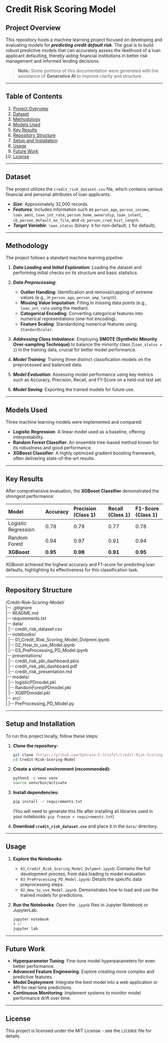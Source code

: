 # Credit Risk Scoring Model

## Project Overview

This repository hosts a machine learning project focused on developing and evaluating models for ***predicting credit default risk***. The goal is to build robust predictive models that can accurately assess the likelihood of a loan applicant defaulting, thereby aiding financial institutions in better risk management and informed lending decisions.

 > **Note:** Some portions of this documentation were generated with the assistance of **Generative AI** to improve clarity and structure.

---

## Table of Contents

1.  [Project Overview](#project-overview)
2.  [Dataset](#dataset)
3.  [Methodology](#methodology)
4.  [Models Used](#models-used)
5.  [Key Results](#key-results)
6.  [Repository Structure](#repository-structure)
7.  [Setup and Installation](#setup-and-installation)
8.  [Usage](#usage)
9.  [Future Work](#future-work)
10. [License](#license)

---

## Dataset

The project utilizes the `credit_risk_dataset.csv` file, which contains various financial and personal attributes of loan applicants.

* ***Size***: Approximately 32,000 records.
* ***Features***: Includes information such as `person_age`, `person_income`, `loan_amnt`, `loan_int_rate`, `person_home_ownership`, `loan_intent`, `cb_person_default_on_file`, and `cb_person_cred_hist_length`.
* ***Target Variable***: `loan_status` (binary: `0` for non-default, `1` for default).

---

## Methodology

The project follows a standard machine learning pipeline:

1.  ***Data Loading and Initial Exploration***: Loading the dataset and performing initial checks on its structure and basic statistics.

2.  ***Data Preprocessing***:
    * **Outlier Handling**: Identification and removal/capping of extreme values (e.g., in `person_age`, `person_emp_length`).
    * **Missing Value Imputation**: Filling in missing data points (e.g., `loan_int_rate` using the median).
    * **Categorical Encoding**: Converting categorical features into numerical representations (one-hot encoding).
    * **Feature Scaling**: Standardizing numerical features using `StandardScaler`.

3.  ***Addressing Class Imbalance***: Employing **SMOTE (Synthetic Minority Over-sampling Technique)** to balance the minority class (`loan_status = 1`) in the training data, crucial for better model performance.

4.  ***Model Training***: Training three distinct classification models on the preprocessed and balanced data.

5.  ***Model Evaluation***: Assessing model performance using key metrics such as Accuracy, Precision, Recall, and F1-Score on a held-out test set.

6.  ***Model Saving***: Exporting the trained models for future use.

---

## Models Used

Three machine learning models were implemented and compared:

* **Logistic Regression**: A linear model used as a baseline, offering interpretability.
* **Random Forest Classifier**: An ensemble tree-based method known for its robustness and good performance.
* **XGBoost Classifier**: A highly optimized gradient boosting framework, often delivering state-of-the-art results.

---

## Key Results

After comprehensive evaluation, the **XGBoost Classifier** demonstrated the strongest performance:

| Model | Accuracy | Precision (Class 1) | Recall (Class 1) | F1-Score (Class 1) |
| :------------------ | :------- | :------------------ |:-----------------|:-------------------|
| Logistic Regression | 0.78 | 0.78 | 0.77             | 0.78               |
| Random Forest | 0.94 | 0.97 | 0.91             | 0.94               |
| **XGBoost** | **0.95** | **0.98** | **0.91**         | **0.95**           |

XGBoost achieved the highest accuracy and F1-score for predicting loan defaults, highlighting its effectiveness for this classification task.

---

## Repository Structure

/Credit-Risk-Scoring-Model/  
|-- .gitignore  
|-- README.md  
|-- requirements.txt  
|-- data/  
|   |-- credit_risk_dataset.csv  
|-- notebooks/  
|   |-- 01_Credit_Risk_Scoring_Model_Dvlpmnt.ipynb  
|   |-- 02_How_to_use_Model.ipynb  
|   |-- 03_PreProcessing_PD_Model.ipynb  
|-- presentations/   
|   |-- credit_risk_pbi_dashboard.pbix  
|   |-- credit_risk_pbi_dashboard.pdf  
|   |-- credit_risk_presentation.md  
|-- models/  
|   |-- logisticPDmodel.pkl  
|   |-- RandomForestPDmodel.pkl  
|   |-- XGBPDmodel.pkl  
|-- src/  
|   |-- PreProcessing_PD_Model.py  

---

## Setup and Installation

To run this project locally, follow these steps:

1.  **Clone the repository:**
    ```bash
    git clone [https://github.com/Ephraim-E-Stiefel/Credit-Risk-Scoring-Model.git](https://github.com/your-username/Credit-Risk-Scoring-Model.git)
    cd Credit-Risk-Scoring-Model
    ```

2.  **Create a virtual environment (recommended):**
    ```bash
    python3 -m venv venv
    source venv/bin/activate
    ```

3.  **Install dependencies:**
    ```bash
    pip install -r requirements.txt
    ```
    (You will need to generate this file after installing all libraries used in your notebooks: `pip freeze > requirements.txt`)

4.  **Download `credit_risk_dataset.csv`** and place it in the `data/` directory.

---

## Usage

1.  **Explore the Notebooks**:
    * `01_Credit_Risk_Scoring_Model_Dvlpmnt.ipynb`: Contains the full development process, from data loading to model evaluation.
    * `03_PreProcessing_PD_Model.ipynb`: Details the specific data preprocessing steps. 
    * `02_How_to_use_Model.ipynb`: Demonstrates how to load and use the trained models for predictions.

2.  **Run the Notebooks**: Open the `.ipynb` files in Jupyter Notebook or JupyterLab.
    ```bash
    jupyter notebook
    # or
    jupyter lab
    ```

---

## Future Work

* **Hyperparameter Tuning**: Fine-tune model hyperparameters for even better performance.
* **Advanced Feature Engineering**: Explore creating more complex and predictive features.
* **Model Deployment**: Integrate the best model into a web application or API for real-time predictions.
* **Continuous Monitoring**: Implement systems to monitor model performance drift over time.

---

## License

This project is licensed under the MIT License - see the `LICENSE` file for details.


